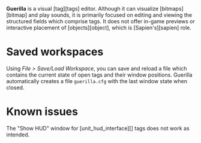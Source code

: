 **Guerilla** is a visual [tag][tags] editor. Although it can visualize [bitmaps][bitmap] and play sounds, it is primarily focused on editing and viewing the structured fields which comprise tags. It does not offer in-game previews or interactive placement of [objects][object], which is [Sapien's][sapien] role.

# Saved workspaces
Using _File > Save/Load Workspace_, you can save and reload a file which contains the current state of open tags and their window positions. Guerilla automatically creates a file `guerilla.cfg` with the last window state when closed.

# Known issues
The "Show HUD" window for [unit_hud_interface][] tags does not work as intended.
